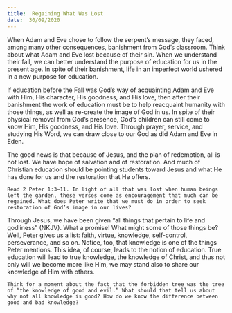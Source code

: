 ```yaml
---
title:  Regaining What Was Lost
date:  30/09/2020
---
```


When Adam and Eve chose to follow the serpent’s message, they faced, among many other consequences, banishment from God’s classroom. Think about what Adam and Eve lost because of their sin. When we understand their fall, we can better understand the purpose of education for us in the present age. In spite of their banishment, life in an imperfect world ushered in a new purpose for education.

If education before the Fall was God’s way of acquainting Adam and Eve with Him, His character, His goodness, and His love, then after their banishment the work of education must be to help reacquaint humanity with those things, as well as re-create the image of God in us. In spite of their physical removal from God’s presence, God’s children can still come to know Him, His goodness, and His love. Through prayer, service, and studying His Word, we can draw close to our God as did Adam and Eve in Eden.

The good news is that because of Jesus, and the plan of redemption, all is not lost. We have hope of salvation and of restoration. And much of Christian education should be pointing students toward Jesus and what He has done for us and the restoration that He offers.

`Read 2 Peter 1:3–11. In light of all that was lost when human beings left the garden, these verses come as encouragement that much can be regained. What does Peter write that we must do in order to seek restoration of God’s image in our lives?`

Through Jesus, we have been given “all things that pertain to life and godliness” (NKJV). What a promise! What might some of those things be? Well, Peter gives us a list: faith, virtue, knowledge, self-control, perseverance, and so on. Notice, too, that knowledge is one of the things Peter mentions. This idea, of course, leads to the notion of education. True education will lead to true knowledge, the knowledge of Christ, and thus not only will we become more like Him, we may stand also to share our knowledge of Him with others.

`Think for a moment about the fact that the forbidden tree was the tree of “the knowledge of good and evil.” What should that tell us about why not all knowledge is good? How do we know the difference between good and bad knowledge?`